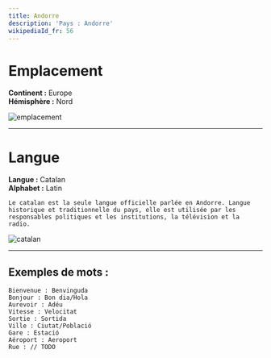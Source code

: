 ```yaml
---
title: Andorre
description: 'Pays : Andorre'
wikipediaId_fr: 56
---
```

# Emplacement

**Continent :** Europe  
**Hémisphère :** Nord

![emplacement](https://upload.wikimedia.org/wikipedia/commons/thumb/1/12/Location_Andorra_Europe.png/1024px-Location_Andorra_Europe.png)

----

# Langue

**Langue :** Catalan  
**Alphabet :** Latin

```
Le catalan est la seule langue officielle parlée en Andorre. Langue historique et traditionnelle du pays, elle est utilisée par les responsables politiques et les institutions, la télévision et la radio.
```

![catalan](https://upload.wikimedia.org/wikipedia/commons/c/cc/Catalan_in_Europe.png)

----

## Exemples de mots :

```
Bienvenue : Benvinguda
Bonjour : Bon dia/Hola
Aurevoir : Adéu
Vitesse : Velocitat
Sortie : Sortida
Ville : Ciutat/Població
Gare : Estació
Aéroport : Aeroport
Rue : // TODO
```
